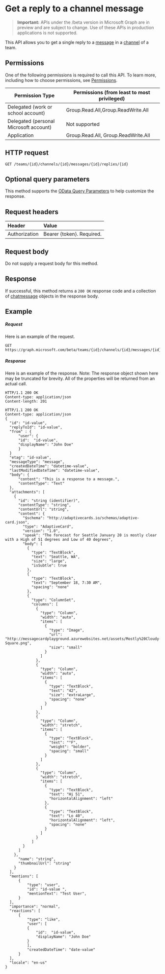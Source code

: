 # Get a reply to a channel message

> **Important:** APIs under the /beta version in Microsoft Graph are in preview and are subject to change. Use of these APIs in production applications is not supported.

This API allows you to get a single reply to a [message](../resouces/chatmmessage.md) in a [channel](../resources/channel.md) of a team.

## Permissions
One of the following permissions is required to call this API. To learn more, including how to choose permissions, see [Permissions](../../../concepts/permissions_reference.md).

|Permission Type|Permissions (from least to most privileged)|
|---------|-------------|
|Delegated (work or school account)|Group.Read.All,Group.ReadWrite.All|
|Delegated (personal Microsoft account)|Not supported|
|Application|Group.Read.All, Group.ReadWrite.All|

## HTTP request
<!-- { "blockType": "ignored" } -->
```http
GET /teams/{id}/channels/{id}/messages/{id}/replies/{id}
```
## Optional query parameters
This method supports the [OData Query Parameters](http://developer.microsoft.com/en-us/graph/docs/overview/query_parameters) to help customize the response.
## Request headers
| Header       | Value |
|:---------------|:--------|
| Authorization  | Bearer {token}. Required.  |

## Request body
Do not supply a request body for this method.

## Response
If successful, this method returns a `200 OK` response code and a collection of [chatmessage](../resources/channel.md) objects in the response body.
## Example
##### Request
Here is an example of the request.
<!-- {
  "blockType": "request",
  "name": "get_channel"
}-->
```http
GET https://graph.microsoft.com/beta/teams/{id}/channels/{id}/messages/{id}/replies/{id}
```
##### Response
Here is an example of the response. Note: The response object shown here may be truncated for brevity. All of the properties will be returned from an actual call.
<!-- {
  "blockType": "response",
  "truncated": true,
  "@odata.type": "microsoft.graph.channel"
} -->
```http
HTTP/1.1 200 OK
Content-type: application/json
Content-length: 201

HTTP/1.1 200 OK
Content-type: application/json
{
  "id": "id-value",
  "replyToId": "id-value",
  "from" : {
      "user": { 
      "id":  "id-value",
      "displayName": "John Doe"
      }  
  }
  "etag": "id-value",
  "messageType": "message",
  "createdDateTime": "datetime-value",
  "lastModifiedDateTime": "datetime-value",
  "body": {
      "content": "This is a response to a message.",
      "contentType": "Text"
  },
  "attachments": [
    {
      "id": "string (identifier)",
      "contentType": "string",
      "contentUrl": "string",
      "content": {
        "$schema": "http://adaptivecards.io/schemas/adaptive-card.json",
        "type": "AdaptiveCard",
        "version": "1.0",
        "speak": "The forecast for Seattle January 20 is mostly clear with a High of 51 degrees and Low of 40 degrees",
        "body": [
          {
            "type": "TextBlock",
            "text": "Seattle, WA",
            "size": "large",
            "isSubtle": true
          },
          {
            "type": "TextBlock",
            "text": "September 18, 7:30 AM",
            "spacing": "none"
          },
          {
            "type": "ColumnSet",
            "columns": [
              {
                "type": "Column",
                "width": "auto",
                "items": [
                  {
                    "type": "Image",
                    "url": "http://messagecardplayground.azurewebsites.net/assets/Mostly%20Cloudy-Square.png",
                    "size": "small"
                  }
                ]
              },
              {
                "type": "Column",
                "width": "auto",
                "items": [
                  {
                    "type": "TextBlock",
                    "text": "42",
                    "size": "extraLarge",
                    "spacing": "none"
                  }
                ]
              },
              {
                "type": "Column",
                "width": "stretch",
                "items": [
                  {
                    "type": "TextBlock",
                    "text": "°F",
                    "weight": "bolder",
                    "spacing": "small"
                  }
                ]
              },
              {
                "type": "Column",
                "width": "stretch",
                "items": [
                  {
                    "type": "TextBlock",
                    "text": "Hi 51",
                    "horizontalAlignment": "left"
                  },
                  {
                    "type": "TextBlock",
                    "text": "Lo 40",
                    "horizontalAlignment": "left",
                    "spacing": "none"
                  }
                ]
              }
            ]
        }
      ]
    },
      "name": "string",
      "thumbnailUrl": "string"
    }
  ],
  "mentions": [
      {
          "type": "user",
          "id": "id-value ",
          "mentionText": "Test User",
      }
  ],
  "importance": "normal",
  "reactions": [
      {
          "type": "like",
          "user": [
          { 
              "id":  "id-value",
              "displayName": "John Doe"
          }
          ],
          "createdDateTime": "date-value"
      }
  ],
  "locale": "en-us"
}
```

<!-- uuid: 8fcb5dbc-d5aa-4681-8e31-b001d5168d79
2015-10-25 14:57:30 UTC -->
<!-- {
  "type": "#page.annotation",
  "description": "Get channel",
  "keywords": "",
  "section": "documentation",
  "tocPath": ""
}-->